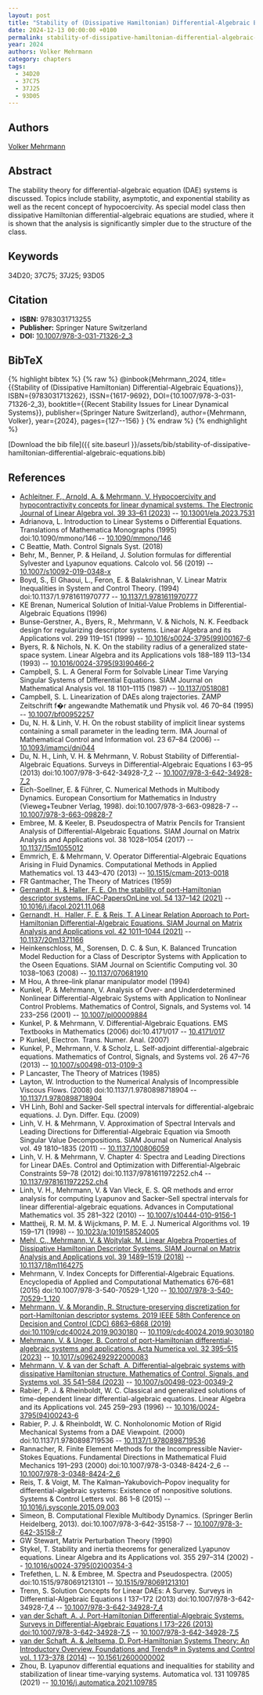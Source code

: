 ```yaml
---
layout: post
title: "Stability of (Dissipative Hamiltonian) Differential-Algebraic Equations"
date: 2024-12-13 00:00:00 +0100
permalink: stability-of-dissipative-hamiltonian-differential-algebraic-equations
year: 2024
authors: Volker Mehrmann
category: chapters
tags:
  - 34D20
  - 37C75
  - 37J25
  - 93D05
---
```

 
## Authors
[Volker Mehrmann](authors/volker-mehrmann)
 
## Abstract
The stability theory for differential-algebraic equation (DAE) systems is discussed. Topics include stability, asymptotic, and exponential stability as well as the recent concept of hypocoercivity. As special model class then dissipative Hamiltonian differential-algebraic equations are studied, where it is shown that the analysis is significantly simpler due to the structure of the class.
 
## Keywords
34D20; 37C75; 37J25; 93D05
 
## Citation
- **ISBN:** 9783031713255
- **Publisher:** Springer Nature Switzerland
- **DOI:** [10.1007/978-3-031-71326-2_3](https://doi.org/10.1007/978-3-031-71326-2_3)
 
## BibTeX
{% highlight bibtex %}
{% raw %}
@inbook{Mehrmann_2024,
  title={{Stability of (Dissipative Hamiltonian) Differential-Algebraic Equations}},
  ISBN={9783031713262},
  ISSN={1617-9692},
  DOI={10.1007/978-3-031-71326-2_3},
  booktitle={{Recent Stability Issues for Linear Dynamical Systems}},
  publisher={Springer Nature Switzerland},
  author={Mehrmann, Volker},
  year={2024},
  pages={127--156}
}
{% endraw %}
{% endhighlight %}
 
[Download the bib file]({{ site.baseurl }}/assets/bib/stability-of-dissipative-hamiltonian-differential-algebraic-equations.bib)
 
## References
- [Achleitner, F., Arnold, A. & Mehrmann, V. Hypocoercivity and hypocontractivity concepts for linear dynamical systems. The Electronic Journal of Linear Algebra vol. 39 33–61 (2023)](hypocoercivity-and-hypocontractivity-concepts-for-linear-dynamical-systems) -- [10.13001/ela.2023.7531](https://doi.org/10.13001/ela.2023.7531)
- Adrianova, L. Introduction to Linear Systems o                    Differential Equations. Translations of Mathematica                        Monographs (1995) doi:10.1090/mmono/146 -- [10.1090/mmono/146](https://doi.org/10.1090/mmono/146)
- C Beattie, Math. Control Signals Syst. (2018)
- Behr, M., Benner, P. & Heiland, J. Solution formulas for differential Sylvester and Lyapunov equations. Calcolo vol. 56 (2019) -- [10.1007/s10092-019-0348-x](https://doi.org/10.1007/s10092-019-0348-x)
- Boyd, S., El Ghaoui, L., Feron, E. & Balakrishnan, V. Linear Matrix Inequalities in System and Control Theory. (1994) doi:10.1137/1.9781611970777 -- [10.1137/1.9781611970777](https://doi.org/10.1137/1.9781611970777)
- KE Brenan, Numerical Solution of Initial-Value Problems in Differential-Algebraic Equations (1996)
- Bunse-Gerstner, A., Byers, R., Mehrmann, V. & Nichols, N. K. Feedback design for regularizing descriptor systems. Linear Algebra and its Applications vol. 299 119–151 (1999) -- [10.1016/s0024-3795(99)00167-6](https://doi.org/10.1016/s0024-3795(99)00167-6)
- Byers, R. & Nichols, N. K. On the stability radius of a generalized state-space system. Linear Algebra and its Applications vols 188–189 113–134 (1993) -- [10.1016/0024-3795(93)90466-2](https://doi.org/10.1016/0024-3795(93)90466-2)
- Campbell, S. L. A General Form for Solvable Linear Time Varying Singular Systems of Differential Equations. SIAM Journal on Mathematical Analysis vol. 18 1101–1115 (1987) -- [10.1137/0518081](https://doi.org/10.1137/0518081)
- Campbell, S. L. Linearization of DAEs along trajectories. ZAMP Zeitschrift f�r angewandte Mathematik und Physik vol. 46 70–84 (1995) -- [10.1007/bf00952257](https://doi.org/10.1007/bf00952257)
- Du, N. H. & Linh, V. H. On the robust stability of implicit linear systems containing a small parameter in the leading term. IMA Journal of Mathematical Control and Information vol. 23 67–84 (2006) -- [10.1093/imamci/dni044](https://doi.org/10.1093/imamci/dni044)
- Du, N. H., Linh, V. H. & Mehrmann, V. Robust Stability of Differential-Algebraic Equations. Surveys in Differential-Algebraic Equations I 63–95 (2013) doi:10.1007/978-3-642-34928-7_2 -- [10.1007/978-3-642-34928-7_2](https://doi.org/10.1007/978-3-642-34928-7_2)
- Eich-Soellner, E. & Führer, C. Numerical Methods in Multibody Dynamics. European Consortium for Mathematics in Industry (Vieweg+Teubner Verlag, 1998). doi:10.1007/978-3-663-09828-7 -- [10.1007/978-3-663-09828-7](https://doi.org/10.1007/978-3-663-09828-7)
- Embree, M. & Keeler, B. Pseudospectra of Matrix Pencils for Transient Analysis of Differential-Algebraic Equations. SIAM Journal on Matrix Analysis and Applications vol. 38 1028–1054 (2017) -- [10.1137/15m1055012](https://doi.org/10.1137/15m1055012)
- Emmrich, E. & Mehrmann, V. Operator Differential-Algebraic Equations Arising in Fluid Dynamics. Computational Methods in Applied Mathematics vol. 13 443–470 (2013) -- [10.1515/cmam-2013-0018](https://doi.org/10.1515/cmam-2013-0018)
- FR Gantmacher, The Theory of Matrices (1959)
- [Gernandt, H. & Haller, F. E. On the stability of port-Hamiltonian descriptor systems. IFAC-PapersOnLine vol. 54 137–142 (2021)](on-the-stability-of-port-hamiltonian-descriptor-systems) -- [10.1016/j.ifacol.2021.11.068](https://doi.org/10.1016/j.ifacol.2021.11.068)
- [Gernandt, H., Haller, F. E. & Reis, T. A Linear Relation Approach to Port-Hamiltonian Differential-Algebraic Equations. SIAM Journal on Matrix Analysis and Applications vol. 42 1011–1044 (2021)](a-linear-relation-approach-to-port-hamiltonian-differential-algebraic-equations) -- [10.1137/20m1371166](https://doi.org/10.1137/20m1371166)
- Heinkenschloss, M., Sorensen, D. C. & Sun, K. Balanced Truncation Model Reduction for a Class of Descriptor Systems with Application to the Oseen Equations. SIAM Journal on Scientific Computing vol. 30 1038–1063 (2008) -- [10.1137/070681910](https://doi.org/10.1137/070681910)
- M Hou, A three–link planar manipulator model (1994)
- Kunkel, P. & Mehrmann, V. Analysis of Over- and Underdetermined Nonlinear Differential-Algebraic Systems with Application to Nonlinear Control Problems. Mathematics of Control, Signals, and Systems vol. 14 233–256 (2001) -- [10.1007/pl00009884](https://doi.org/10.1007/pl00009884)
- Kunkel, P. & Mehrmann, V. Differential-Algebraic Equations. EMS Textbooks in Mathematics (2006) doi:10.4171/017 -- [10.4171/017](https://doi.org/10.4171/017)
- P Kunkel, Electron. Trans. Numer. Anal. (2007)
- Kunkel, P., Mehrmann, V. & Scholz, L. Self-adjoint differential-algebraic equations. Mathematics of Control, Signals, and Systems vol. 26 47–76 (2013) -- [10.1007/s00498-013-0109-3](https://doi.org/10.1007/s00498-013-0109-3)
- P Lancaster, The Theory of Matrices (1985)
- Layton, W. Introduction to the Numerical Analysis of Incompressible Viscous Flows. (2008) doi:10.1137/1.9780898718904 -- [10.1137/1.9780898718904](https://doi.org/10.1137/1.9780898718904)
- VH Linh, Bohl and Sacker-Sell spectral intervals for differential-algebraic equations. J. Dyn. Differ. Equ. (2009)
- Linh, V. H. & Mehrmann, V. Approximation of Spectral Intervals and Leading Directions for Differential-Algebraic Equation via Smooth Singular Value Decompositions. SIAM Journal on Numerical Analysis vol. 49 1810–1835 (2011) -- [10.1137/100806059](https://doi.org/10.1137/100806059)
- Linh, V. H. & Mehrmann, V. Chapter 4: Spectra and Leading Directions for Linear DAEs. Control and Optimization with Differential-Algebraic Constraints 59–78 (2012) doi:10.1137/9781611972252.ch4 -- [10.1137/9781611972252.ch4](https://doi.org/10.1137/9781611972252.ch4)
- Linh, V. H., Mehrmann, V. & Van Vleck, E. S. QR methods and error analysis for computing Lyapunov and Sacker–Sell spectral intervals for linear differential-algebraic equations. Advances in Computational Mathematics vol. 35 281–322 (2010) -- [10.1007/s10444-010-9156-1](https://doi.org/10.1007/s10444-010-9156-1)
- Mattheij, R. M. M. & Wijckmans, P. M. E. J. Numerical Algorithms vol. 19 159–171 (1998) -- [10.1023/a:1019158524005](https://doi.org/10.1023/a:1019158524005)
- [Mehl, C., Mehrmann, V. & Wojtylak, M. Linear Algebra Properties of Dissipative Hamiltonian Descriptor Systems. SIAM Journal on Matrix Analysis and Applications vol. 39 1489–1519 (2018)](linear-algebra-properties-of-dissipative-hamiltonian-descriptor-systems) -- [10.1137/18m1164275](https://doi.org/10.1137/18m1164275)
- Mehrmann, V. Index Concepts for Differential-Algebraic Equations. Encyclopedia of Applied and Computational Mathematics 676–681 (2015) doi:10.1007/978-3-540-70529-1_120 -- [10.1007/978-3-540-70529-1_120](https://doi.org/10.1007/978-3-540-70529-1_120)
- [Mehrmann, V. & Morandin, R. Structure-preserving discretization for port-Hamiltonian descriptor systems. 2019 IEEE 58th Conference on Decision and Control (CDC) 6863–6868 (2019) doi:10.1109/cdc40024.2019.9030180](structure-preserving-discretization-for-port-hamiltonian-descriptor-systems) -- [10.1109/cdc40024.2019.9030180](https://doi.org/10.1109/cdc40024.2019.9030180)
- [Mehrmann, V. & Unger, B. Control of port-Hamiltonian differential-algebraic systems and applications. Acta Numerica vol. 32 395–515 (2023)](control-of-port-hamiltonian-differential-algebraic-systems-and-applications) -- [10.1017/s0962492922000083](https://doi.org/10.1017/s0962492922000083)
- [Mehrmann, V. & van der Schaft, A. Differential–algebraic systems with dissipative Hamiltonian structure. Mathematics of Control, Signals, and Systems vol. 35 541–584 (2023)](differential-algebraic-systems-with-dissipative-hamiltonian-structure) -- [10.1007/s00498-023-00349-2](https://doi.org/10.1007/s00498-023-00349-2)
- Rabier, P. J. & Rheinboldt, W. C. Classical and generalized solutions of time-dependent linear differential-algebraic equations. Linear Algebra and its Applications vol. 245 259–293 (1996) -- [10.1016/0024-3795(94)00243-6](https://doi.org/10.1016/0024-3795(94)00243-6)
- Rabier, P. J. & Rheinboldt, W. C. Nonholonomic Motion of Rigid Mechanical Systems from a DAE Viewpoint. (2000) doi:10.1137/1.9780898719536 -- [10.1137/1.9780898719536](https://doi.org/10.1137/1.9780898719536)
- Rannacher, R. Finite Element Methods for the Incompressible Navier-Stokes Equations. Fundamental Directions in Mathematical Fluid Mechanics 191–293 (2000) doi:10.1007/978-3-0348-8424-2_6 -- [10.1007/978-3-0348-8424-2_6](https://doi.org/10.1007/978-3-0348-8424-2_6)
- Reis, T. & Voigt, M. The Kalman–Yakubovich–Popov inequality for differential-algebraic systems: Existence of nonpositive solutions. Systems &amp; Control Letters vol. 86 1–8 (2015) -- [10.1016/j.sysconle.2015.09.003](https://doi.org/10.1016/j.sysconle.2015.09.003)
- Simeon, B. Computational Flexible Multibody Dynamics. (Springer Berlin Heidelberg, 2013). doi:10.1007/978-3-642-35158-7 -- [10.1007/978-3-642-35158-7](https://doi.org/10.1007/978-3-642-35158-7)
- GW Stewart, Matrix Perturbation Theory (1990)
- Stykel, T. Stability and inertia theorems for generalized Lyapunov equations. Linear Algebra and its Applications vol. 355 297–314 (2002) -- [10.1016/s0024-3795(02)00354-3](https://doi.org/10.1016/s0024-3795(02)00354-3)
- Trefethen, L. N. & Embree, M. Spectra and Pseudospectra. (2005) doi:10.1515/9780691213101 -- [10.1515/9780691213101](https://doi.org/10.1515/9780691213101)
- Trenn, S. Solution Concepts for Linear DAEs: A Survey. Surveys in Differential-Algebraic Equations I 137–172 (2013) doi:10.1007/978-3-642-34928-7_4 -- [10.1007/978-3-642-34928-7_4](https://doi.org/10.1007/978-3-642-34928-7_4)
- [van der Schaft, A. J. Port-Hamiltonian Differential-Algebraic Systems. Surveys in Differential-Algebraic Equations I 173–226 (2013) doi:10.1007/978-3-642-34928-7_5](port-hamiltonian-differential-algebraic-systems) -- [10.1007/978-3-642-34928-7_5](https://doi.org/10.1007/978-3-642-34928-7_5)
- [van der Schaft, A. & Jeltsema, D. Port-Hamiltonian Systems Theory: An Introductory Overview. Foundations and Trends® in Systems and Control vol. 1 173–378 (2014)](port-hamiltonian-systems-theory-an-introductory-overview) -- [10.1561/2600000002](https://doi.org/10.1561/2600000002)
- Zhou, B. Lyapunov differential equations and inequalities for stability and stabilization of linear time-varying systems. Automatica vol. 131 109785 (2021) -- [10.1016/j.automatica.2021.109785](https://doi.org/10.1016/j.automatica.2021.109785)

